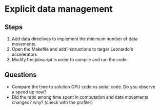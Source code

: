 Explicit data management
=============

Steps
----

1. Add data directives to implement the minimum number of data movements.
2. Open the Makefile and add instructions to targer Leonardo's accelerators
3. Modify the jobscript is order to compile and run the code.

Questions
--------

- Compare the time to solution GPU code vs serial code. Do you observe a speed up now?
- Did the ratio among time spent in computation and data movements changed? why? (check with the profiler)

